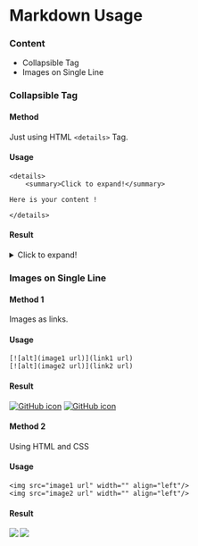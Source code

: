 # Markdown Usage

### Content

- Collapsible Tag
- Images on Single Line



### Collapsible Tag

#### Method

Just using HTML `<details>` Tag.

#### Usage

```
<details>
	<summary>Click to expand!</summary>

Here is your content !

</details>
```

#### Result

<details>
	<summary>Click to expand!</summary>

Here is your content !

</details>

### Images on Single Line

#### Method 1

Images as links.

#### Usage 

```
[![alt](image1 url)](link1 url)
[![alt](image2 url)](link2 url)
```

#### Result

[![GitHub icon](https://github.com/favicon.ico)](https://github.com/favicon.ico)
[![GitHub icon](https://github.com/favicon.ico)](https://github.com/favicon.ico)

#### Method 2

Using HTML and CSS

#### Usage

```
<img src="image1 url" width="" align="left"/>
<img src="image2 url" width="" align="left"/>
```

#### Result

<img src="https://github.com/favicon.ico" width="" align="left"/>
<img src="https://github.com/favicon.ico" width="" align="left"/>